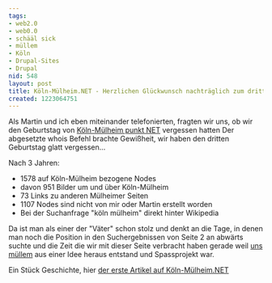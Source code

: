 ```yaml
---
tags:
- web2.0
- web0.0
- schääl sick
- müllem
- Köln
- Drupal-Sites
- Drupal
nid: 548
layout: post
title: Köln-Mülheim.NET - Herzlichen Glückwunsch nachträglich zum dritten
created: 1223064751
---
```

Als Martin  und ich eben miteinander telefonierten, 
fragten wir uns, ob wir den  Geburtstag von <a href="http://koeln-muelheim.net">Köln-Mülheim punkt NET</a>  vergessen hatten
Der abgesetzte whois Befehl brachte Gewißheit, wir haben den dritten Geburtstag glatt vergessen...

Nach 3 Jahren:
<ul>
<li>1578 auf Köln-Mülheim bezogene Nodes</li>
<li>davon 951 Bilder um und über Köln-Mülheim</li>
<li>73 Links zu anderen Mülheimer Seiten</li>
<li>1107 Nodes sind nicht von mir oder Martin erstellt worden</li>
<li>Bei der Suchanfrage "köln mülheim" direkt hinter Wikipedia</li>
</ul>
<!--break-->
<p>Da ist man als einer der "Väter" schon stolz und denkt an die Tage, in denen man noch die Position in den Suchergebnissen von Seite 2 an abwärts suchte und die Zeit die wir mit dieser Seite verbracht haben gerade weil <a href="http://koeln-muelheim.net">uns müllem</a> aus einer Idee heraus entstand und Spassprojekt war.</p>
<p>Ein Stück Geschichte, hier <a href="https://web.archive.org/web/20090106202033/http://koeln-muelheim.net/node/45">der erste Artikel auf  Köln-Mülheim.NET</a></p>
